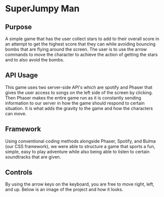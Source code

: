 # SuperJumpy Man

## Purpose

A simple game that has the user collect stars to add to their overall score in an attempt to get the highest score that they can while avoiding bouncing bombs that are flying around the screen. The user is to use the arrow commands to move the character to achieve the action of getting the stars and to also avoid the bombs.

## API Usage

This game uses two server-side API's which are spotify and Phaser that gives the user access to songs on the left side of the screen by clicking. Then Phaser makes the entire game run as it is constantly sending information to our server in how the game should respond to certain situation. It is what adds the gravity to the game and how the characters can move.

## Framework

Using conventional coding methods alongside Phaser, Spotify, and Bulma (our CSS framework), we were able to structure a game that sports a fun, simple, easy to play adventure while also being able to listen to certain soundtracks that are given.

## Controls

By using the arrow keys on the keyboard, you are free to move right, left, and up. Below is an image of the project and how it looks.


